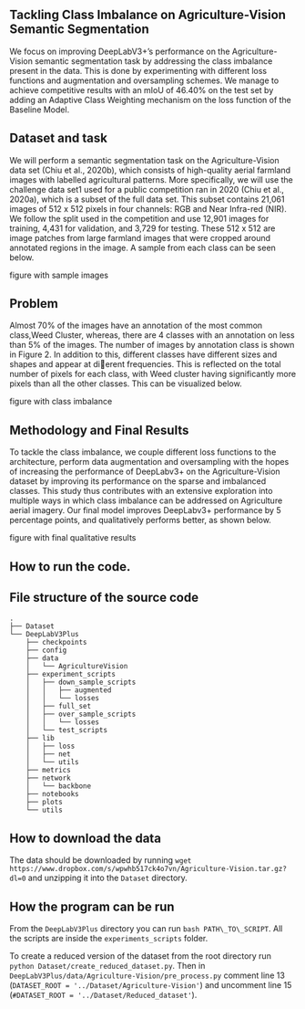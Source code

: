 ## Tackling Class Imbalance on Agriculture-Vision Semantic Segmentation 
We focus on improving DeepLabV3+’s performance on the Agriculture-Vision semantic segmentation task by addressing the class imbalance present in the data. This is done by experimenting with different loss functions and augmentation and oversampling schemes. We manage to achieve competitive results with an mIoU of 46.40% on the test set by adding an Adaptive Class Weighting mechanism on the loss function of the Baseline Model.

## Dataset and task
We will perform a semantic segmentation task on the Agriculture-Vision data set (Chiu et al., 2020b), which consists of high-quality aerial farmland images with labelled
agricultural patterns. More specifically, we will use the challenge data set1 used for a public competition ran in 2020 (Chiu et al., 2020a), which is a subset of the full data
set. This subset contains 21,061 images of 512 x 512 pixels in four channels: RGB and Near Infra-red (NIR). We follow the split used in the competition and use 12,901 images for
training, 4,431 for validation, and 3,729 for testing. These 512 x 512 are image patches from large farmland images that were cropped around annotated regions in the image. A sample from each class can be seen below.

figure with sample images

## Problem
Almost 70% of the images have an annotation of the most common class,Weed Cluster, whereas, there are 4 classes with an annotation on less than 5% of the images. The number of images by annotation class is shown in Figure 2. In addition to this, different classes have different sizes and shapes and appear at dierent frequencies. This is reflected on the total number of pixels for each class, with Weed cluster having significantly more pixels than all the other classes. This can be visualized below.

figure with class imbalance

## Methodology and Final Results
To tackle the class imbalance, we couple different loss functions to the architecture, perform data augmentation and oversampling with the hopes of increasing the performance of DeepLabv3+ on the Agriculture-Vision dataset by improving its performance on the sparse and imbalanced classes. This study thus contributes with an extensive exploration into multiple ways in which class imbalance can be addressed on Agriculture aerial imagery. Our final model improves DeepLabv3+ performance by 5 percentage points, and qualitatively performs better, as shown below.

figure with final qualitative results

## How to run the code.
## File structure of the source code
```
.
├── Dataset
└── DeepLabV3Plus
    ├── checkpoints
    ├── config
    ├── data
    │   └── AgricultureVision
    ├── experiment_scripts
    │   ├── down_sample_scripts
    │   │   ├── augmented
    │   │   └── losses
    │   ├── full_set
    │   ├── over_sample_scripts
    │   │   └── losses
    │   └── test_scripts
    ├── lib
    │   ├── loss
    │   ├── net
    │   └── utils
    ├── metrics
    ├── network
    │   └── backbone
    ├── notebooks
    ├── plots
    └── utils
```
	
## How to download the data
The data should be downloaded by running ``wget https://www.dropbox.com/s/wpwhb517ck4o7vn/Agriculture-Vision.tar.gz?dl=0`` and unzipping it into the ``Dataset`` directory.

## How the program can be run
From the ``DeepLabV3Plus`` directory you can run ``bash PATH\_TO\_SCRIPT``. All the scripts are inside the ``experiments_scripts`` folder.

To create a reduced version of the dataset from the root directory run ``python Dataset/create_reduced_dataset.py``. Then in ``DeepLabV3Plus/data/Agriculture-Vision/pre_process.py`` comment line 13 (``DATASET_ROOT = '../Dataset/Agriculture-Vision'``) and uncomment line 15 (``#DATASET_ROOT = '../Dataset/Reduced_dataset'``).

